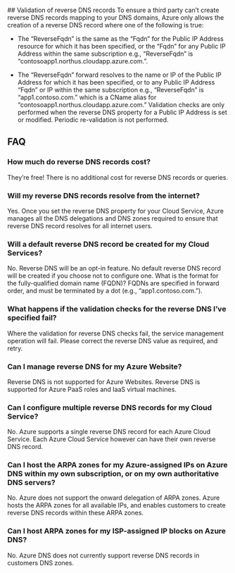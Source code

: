 <BR> 
## Validation of reverse DNS records 
To ensure a third party can’t create reverse DNS records mapping to your DNS domains, Azure only allows the creation of a reverse DNS record where one of the following is true:

- The “ReverseFqdn” is the same as the “Fqdn” for the Public IP Address resource for which it has been specified, or the “Fqdn” for any Public IP Address within the same subscription e.g., “ReverseFqdn” is “contosoapp1.northus.cloudapp.azure.com.”.

- The “ReverseFqdn” forward resolves to the name or IP of the Public IP Address for which it has been specified, or to any Public IP Address “Fqdn” or IP within the same subscription e.g., “ReverseFqdn” is “app1.contoso.com.” which is a CName alias for “contosoapp1.northus.cloudapp.azure.com.”
Validation checks are only performed when the reverse DNS property for a Public IP Address is set or modified. Periodic re-validation is not performed.

## FAQ 
### How much do reverse DNS records cost?
They’re free!  There is no additional cost for reverse DNS records or queries.
### Will my reverse DNS records resolve from the internet?
Yes. Once you set the reverse DNS property for your Cloud Service, Azure manages all the DNS delegations and DNS zones required to ensure that reverse DNS record resolves for all internet users.
### Will a default reverse DNS record be created for my Cloud Services?
No. Reverse DNS will be an opt-in feature. No default reverse DNS record will be created if you choose not to configure one.
What is the format for the fully-qualified domain name (FQDN)?
FQDNs are specified in forward order, and must be terminated by a dot (e.g., “app1.contoso.com.”).
### What happens if the validation checks for the reverse DNS I’ve specified fail?
Where the validation for reverse DNS checks fail, the service management operation will fail. Please correct the reverse DNS value as required, and retry.
### Can I manage reverse DNS for my Azure Website?
Reverse DNS is not supported for Azure Websites. Reverse DNS is supported for Azure PaaS roles and IaaS virtual machines.
### Can I configure multiple reverse DNS records for my Cloud Service?
No. Azure supports a single reverse DNS record for each Azure Cloud Service. Each Azure Cloud Service however can have their own reverse DNS record.
### Can I host the ARPA zones for my Azure-assigned IPs on Azure DNS within my own subscription, or on my own authoritative DNS servers?
No. Azure does not support the onward delegation of ARPA zones. Azure hosts the ARPA zones for all available IPs, and enables customers to create reverse DNS records within these ARPA zones.
### Can I host ARPA zones for my ISP-assigned IP blocks on Azure DNS?
No. Azure DNS does not currently support reverse DNS records in customers DNS zones.

